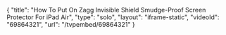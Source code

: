 {
    "title": "How To Put On Zagg Invisible Shield Smudge-Proof Screen Protector For iPad Air",
    "type": "solo",
    "layout": "iframe-static",
    "videoId": "69864321",
    "url": "\/tvpembed\/69864321"
}